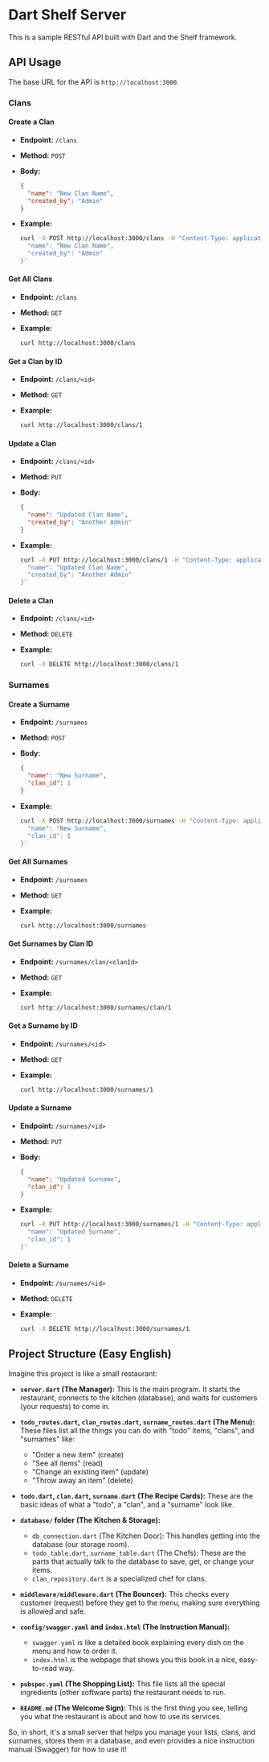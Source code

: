 # Dart Shelf Server

This is a sample RESTful API built with Dart and the Shelf framework.

## API Usage

The base URL for the API is `http://localhost:3000`.


### Clans

#### Create a Clan

*   **Endpoint:** `/clans`
*   **Method:** `POST`
*   **Body:**

    ```json
    {
      "name": "New Clan Name",
      "created_by": "Admin"
    }
    ```

*   **Example:**

    ```bash
    curl -X POST http://localhost:3000/clans -H "Content-Type: application/json" -d '{
      "name": "New Clan Name",
      "created_by": "Admin"
    }'
    ```

#### Get All Clans

*   **Endpoint:** `/clans`
*   **Method:** `GET`
*   **Example:**

    ```bash
    curl http://localhost:3000/clans
    ```

#### Get a Clan by ID

*   **Endpoint:** `/clans/<id>`
*   **Method:** `GET`
*   **Example:**

    ```bash
    curl http://localhost:3000/clans/1
    ```

#### Update a Clan

*   **Endpoint:** `/clans/<id>`
*   **Method:** `PUT`
*   **Body:**

    ```json
    {
      "name": "Updated Clan Name",
      "created_by": "Another Admin"
    }
    ```

*   **Example:**

    ```bash
    curl -X PUT http://localhost:3000/clans/1 -H "Content-Type: application/json" -d '{
      "name": "Updated Clan Name",
      "created_by": "Another Admin"
    }'
    ```

#### Delete a Clan

*   **Endpoint:** `/clans/<id>`
*   **Method:** `DELETE`
*   **Example:**

    ```bash
    curl -X DELETE http://localhost:3000/clans/1
    ```

### Surnames

#### Create a Surname

*   **Endpoint:** `/surnames`
*   **Method:** `POST`
*   **Body:**

    ```json
    {
      "name": "New Surname",
      "clan_id": 1
    }
    ```

*   **Example:**

    ```bash
    curl -X POST http://localhost:3000/surnames -H "Content-Type: application/json" -d '{
      "name": "New Surname",
      "clan_id": 1
    }'
    ```

#### Get All Surnames

*   **Endpoint:** `/surnames`
*   **Method:** `GET`
*   **Example:**

    ```bash
    curl http://localhost:3000/surnames
    ```

#### Get Surnames by Clan ID

*   **Endpoint:** `/surnames/clan/<clanId>`
*   **Method:** `GET`
*   **Example:**

    ```bash
    curl http://localhost:3000/surnames/clan/1
    ```

#### Get a Surname by ID

*   **Endpoint:** `/surnames/<id>`
*   **Method:** `GET`
*   **Example:**

    ```bash
    curl http://localhost:3000/surnames/1
    ```

#### Update a Surname

*   **Endpoint:** `/surnames/<id>`
*   **Method:** `PUT`
*   **Body:**

    ```json
    {
      "name": "Updated Surname",
      "clan_id": 1
    }
    ```

*   **Example:**

    ```bash
    curl -X PUT http://localhost:3000/surnames/1 -H "Content-Type: application/json" -d '{
      "name": "Updated Surname",
      "clan_id": 1
    }'
    ```

#### Delete a Surname

*   **Endpoint:** `/surnames/<id>`
*   **Method:** `DELETE`
*   **Example:**

    ```bash
    curl -X DELETE http://localhost:3000/surnames/1
    ```

## Project Structure (Easy English)

Imagine this project is like a small restaurant:

*   **`server.dart` (The Manager):** This is the main program. It starts the restaurant, connects to the kitchen (database), and waits for customers (your requests) to come in.

*   **`todo_routes.dart`, `clan_routes.dart`, `surname_routes.dart` (The Menu):** These files list all the things you can do with "todo" items, "clans", and "surnames" like:
    *   "Order a new item" (create)
    *   "See all items" (read)
    *   "Change an existing item" (update)
    *   "Throw away an item" (delete)

*   **`todo.dart`, `clan.dart`, `surname.dart` (The Recipe Cards):** These are the basic ideas of what a "todo", a "clan", and a "surname" look like.

*   **`database/` folder (The Kitchen & Storage):**
    *   `db_connection.dart` (The Kitchen Door): This handles getting into the database (our storage room).
    *   `todo_table.dart`, `surname_table.dart` (The Chefs): These are the parts that actually talk to the database to save, get, or change your items.
    *   `clan_repository.dart` is a specialized chef for clans.

*   **`middleware/middleware.dart` (The Bouncer):** This checks every customer (request) before they get to the menu, making sure everything is allowed and safe.

*   **`config/swagger.yaml` and `index.html` (The Instruction Manual):**
    *   `swagger.yaml` is like a detailed book explaining every dish on the menu and how to order it.
    *   `index.html` is the webpage that shows you this book in a nice, easy-to-read way.

*   **`pubspec.yaml` (The Shopping List):** This file lists all the special ingredients (other software parts) the restaurant needs to run.

*   **`README.md` (The Welcome Sign):** This is the first thing you see, telling you what the restaurant is about and how to use its services.

So, in short, it's a small server that helps you manage your lists, clans, and surnames, stores them in a database, and even provides a nice instruction manual (Swagger) for how to use it!
